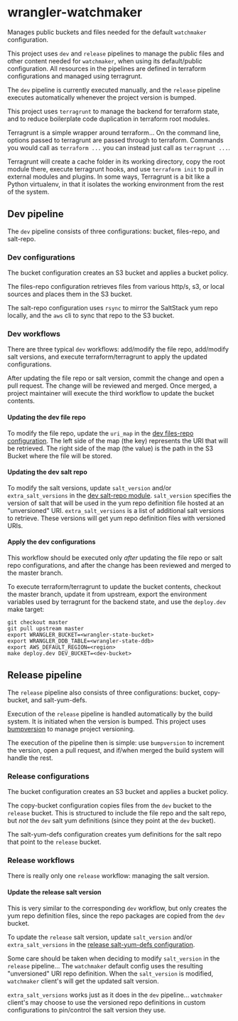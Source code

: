 # wrangler-watchmaker
Manages public buckets and files needed for the default `watchmaker`
configuration.

This project uses `dev` and `release` pipelines to manage the public files and
other content needed for `watchmaker`, when using its default/public
configuration. All resources in the pipelines are defined in terraform
configurations and managed using terragrunt.

The `dev` pipeline is currently executed manually, and the `release` pipeline
executes automatically whenever the project version is bumped.

This project uses `terragrunt` to manage the backend for terraform state,
and to reduce boilerplate code duplication in terraform root modules.

Terragrunt is a simple wrapper around terraform... On the command line,
options passed to terragrunt are passed through to terraform. Commands you
would call as `terraform ...` you can instead just call as `terragrunt ...`.

Terragrunt will create a cache folder in its working directory, copy the root
module there, execute terragrunt hooks, and use `terraform init` to pull in
external modules and plugins. In some ways, Terragrunt is a bit like a Python
virtualenv, in that it isolates the working environment from the rest of the
system.

## Dev pipeline

The `dev` pipeline consists of three configurations: bucket, files-repo, and
salt-repo.

### Dev configurations

The bucket configuration creates an S3 bucket and applies a bucket policy.

The files-repo configuration retrieves files from various http/s, s3, or local
sources and places them in the S3 bucket.

The salt-repo configuration uses `rsync` to mirror the SaltStack yum repo
locally, and the `aws` cli to sync that repo to the S3 bucket.

### Dev workflows

There are three typical `dev` workflows: add/modify the file repo, add/modify
salt versions, and execute terraform/terragrunt to apply the updated
configurations.

After updating the file repo or salt version, commit the change and open a pull
request. The change will be reviewed and merged. Once merged, a project
maintainer will execute the third workflow to update the bucket contents.

#### Updating the dev file repo

To modify the file repo, update the `uri_map` in the
[dev files-repo configuration](dev/files-repo/wrangler.auto.tfvars). The left
side of the map (the key) represents the URI that will be retrieved. The right
side of the map (the value) is the path in the S3 Bucket where the file will be
stored.

#### Updating the dev salt repo

To modify the salt versions, update `salt_version` and/or `extra_salt_versions`
in the [dev salt-repo module](dev/salt-repo/wrangler.auto.tfvars).
`salt_version` specifies the version of salt that will be used in the yum repo
definition file hosted at an "unversioned" URI. `extra_salt_versions` is a list
of additional salt versions to retrieve. These versions will get yum repo
definition files with versioned URIs.

#### Apply the dev configurations

This workflow should be executed only _after_ updating the file repo or salt
repo configurations, and after the change has been reviewed and merged to the
master branch.

To execute terraform/terragrunt to update the bucket contents, checkout the
master branch, update it from upstream, export the environment variables used
by terragrunt for the backend state, and use the `deploy.dev` make target:

```
git checkout master
git pull upstream master
export WRANGLER_BUCKET=<wrangler-state-bucket>
export WRANGLER_DDB_TABLE=<wrangler-state-ddb>
export AWS_DEFAULT_REGION=<region>
make deploy.dev DEV_BUCKET=<dev-bucket>
```

## Release pipeline

The `release` pipeline also consists of three configurations: bucket,
copy-bucket, and salt-yum-defs.

Execution of the `release` pipeline is handled automatically by the build
system. It is initiated when the version is bumped. This project uses
[bumpversion](https://github.com/c4urself/bump2version) to manage project
versioning.

The execution of the pipeline then is simple: use `bumpversion` to increment
the version, open a pull request, and if/when merged the build system will
handle the rest.

### Release configurations

The bucket configuration creates an S3 bucket and applies a bucket policy.

The copy-bucket configuration copies files from the `dev` bucket to the
`release` bucket. This is structured to include the file repo and the salt
repo, but _not_ the `dev` salt yum definitions (since they point at the `dev`
bucket).

The salt-yum-defs configuration creates yum definitions for the salt repo that
point to the `release` bucket.

### Release workflows

There is really only one `release` workflow: managing the salt version.

#### Update the release salt version

This is very similar to the corresponding `dev` workflow, but only creates the
yum repo definition files, since the repo packages are copied from the `dev`
bucket.

To update the `release` salt version, update `salt_version` and/or
`extra_salt_versions` in the
[release salt-yum-defs configuration](release/salt-yum-defs/wrangler.auto.tfvars).

Some care should be taken when deciding to modify `salt_version` in the
`release` pipeline... The `watchmaker` default config uses the resulting
"unversioned" URI repo definition. When the `salt_version` is modified,
`watchmaker` client's will get the updated salt version.

`extra_salt_versions` works just as it does in the `dev` pipeline...
`watchmaker` client's may choose to use the versioned repo definitions in
custom configurations to pin/control the salt version they use.
